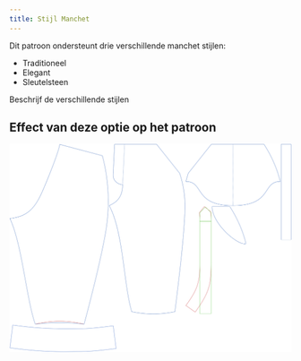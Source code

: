 ```yaml
---
title: Stijl Manchet
---
```


Dit patroon ondersteunt drie verschillende manchet stijlen:

 - Traditioneel
 - Elegant
 - Sleutelsteen

<Fixme>Beschrijf de verschillende stijlen</Fixme>



## Effect van deze optie op het patroon
![Deze afbeelding toont het effect van deze optie door meerdere varianten die een andere waarde hebben voor deze optie te vervangen](cornelius_cuffstyle_sample.svg "Effect van deze optie op het patroon")